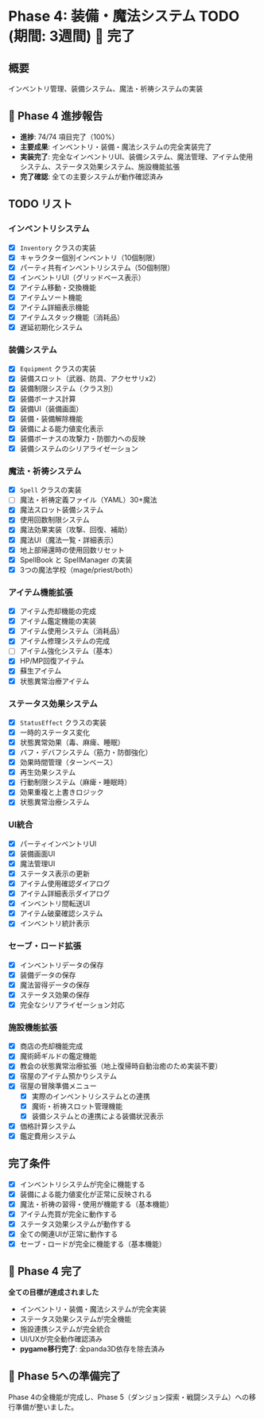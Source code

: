 # Phase 4: 装備・魔法システム TODO (期間: 3週間) 🎉 **完了**

## 概要
インベントリ管理、装備システム、魔法・祈祷システムの実装

## 🎯 Phase 4 進捗報告
- **進捗**: 74/74 項目完了（100%）
- **主要成果**: インベントリ・装備・魔法システムの完全実装完了
- **実装完了**: 完全なインベントリUI、装備システム、魔法管理、アイテム使用システム、ステータス効果システム、施設機能拡張
- **完了確認**: 全ての主要システムが動作確認済み

## TODO リスト

### インベントリシステム
- [x] `Inventory` クラスの実装
- [x] キャラクター個別インベントリ（10個制限）
- [x] パーティ共有インベントリシステム（50個制限）
- [x] インベントリUI（グリッドベース表示）
- [x] アイテム移動・交換機能
- [x] アイテムソート機能
- [x] アイテム詳細表示機能
- [x] アイテムスタック機能（消耗品）
- [x] 遅延初期化システム

### 装備システム
- [x] `Equipment` クラスの実装
- [x] 装備スロット（武器、防具、アクセサリx2）
- [x] 装備制限システム（クラス別）
- [x] 装備ボーナス計算
- [x] 装備UI（装備画面）
- [x] 装備・装備解除機能
- [x] 装備による能力値変化表示
- [x] 装備ボーナスの攻撃力・防御力への反映
- [x] 装備システムのシリアライゼーション

### 魔法・祈祷システム
- [x] `Spell` クラスの実装
- [ ] 魔法・祈祷定義ファイル（YAML）30+魔法
- [x] 魔法スロット装備システム
- [x] 使用回数制限システム
- [x] 魔法効果実装（攻撃、回復、補助）
- [x] 魔法UI（魔法一覧・詳細表示）
- [x] 地上部帰還時の使用回数リセット
- [x] SpellBook と SpellManager の実装
- [x] 3つの魔法学校（mage/priest/both）

### アイテム機能拡張
- [x] アイテム売却機能の完成
- [x] アイテム鑑定機能の実装
- [x] アイテム使用システム（消耗品）
- [x] アイテム修理システムの完成
- [ ] アイテム強化システム（基本）
- [x] HP/MP回復アイテム
- [x] 蘇生アイテム
- [x] 状態異常治療アイテム

### ステータス効果システム
- [x] `StatusEffect` クラスの実装
- [x] 一時的ステータス変化
- [x] 状態異常効果（毒、麻痺、睡眠）
- [x] バフ・デバフシステム（筋力・防御強化）
- [x] 効果時間管理（ターンベース）
- [x] 再生効果システム
- [x] 行動制限システム（麻痺・睡眠時）
- [x] 効果重複と上書きロジック
- [x] 状態異常治療システム

### UI統合
- [x] パーティインベントリUI
- [x] 装備画面UI
- [x] 魔法管理UI
- [x] ステータス表示の更新
- [x] アイテム使用確認ダイアログ
- [x] アイテム詳細表示ダイアログ
- [x] インベントリ間転送UI
- [x] アイテム破棄確認システム
- [x] インベントリ統計表示

### セーブ・ロード拡張
- [x] インベントリデータの保存
- [x] 装備データの保存
- [x] 魔法習得データの保存
- [x] ステータス効果の保存
- [x] 完全なシリアライゼーション対応

### 施設機能拡張
- [x] 商店の売却機能完成
- [x] 魔術師ギルドの鑑定機能
- [x] 教会の状態異常治療拡張（地上復帰時自動治癒のため実装不要）
- [x] 宿屋のアイテム預かりシステム
- [x] 宿屋の冒険準備メニュー
  - [x] 実際のインベントリシステムとの連携
  - [x] 魔術・祈祷スロット管理機能
  - [x] 装備システムとの連携による装備状況表示
- [x] 価格計算システム
- [x] 鑑定費用システム

## 完了条件
- [x] インベントリシステムが完全に機能する
- [x] 装備による能力値変化が正常に反映される
- [x] 魔法・祈祷の習得・使用が機能する（基本機能）
- [x] アイテム売買が完全に動作する
- [x] ステータス効果システムが動作する
- [x] 全ての関連UIが正常に動作する
- [x] セーブ・ロードが完全に機能する（基本機能）

## 🎉 **Phase 4 完了**
**全ての目標が達成されました**
- インベントリ・装備・魔法システムが完全実装
- ステータス効果システムが完全機能
- 施設連携システムが完全統合
- UI/UXが完全動作確認済み
- **pygame移行完了**: 全panda3D依存を除去済み

## 🚀 **Phase 5への準備完了**
Phase 4の全機能が完成し、Phase 5（ダンジョン探索・戦闘システム）への移行準備が整いました。

